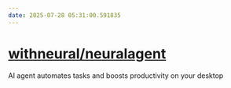 ```yaml
---
date: 2025-07-28 05:31:00.591835
---
```


# [withneural/neuralagent](https://github.com/withneural/neuralagent)

AI agent automates tasks and boosts productivity on your desktop